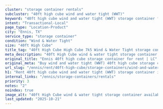 ```yaml
---
cluster: "storage container rentals"
subcluster: "40ft high cube wind and water tight (WWT)"
keyword: "40ft high cube wind and water tight (WWT) storage container for rent Ennis, TX"
intent: "Transactional-Local"
page_type: "Location-Product"
city: "Ennis, TX"
service_type: "storage container"
condition: "Wind & Water Tight"
size: "40ft High Cube"
title_tag: "40ft High Cube High Cube 7k5 Wind & Water Tight storage container Sales in Ennis | LC Container"
meta_description: "40ft High Cube wind & water tight storage container sales in Ennis. High cube containers with extra height. Fast delivery, competitive pricing. Serving storage containers area. Quote ID: 4Z9. Call (214) 524-4168 for your free quote today."
original_title: "Ennis 40ft high cube storage container for rent | LC"
original_meta: "Buy wind and water tight (WWT) 40ft high cube storage container rent with local delivery in Ennis, TX. LC Container — local Since 2003. Request a fast quote today."
url_slug: "/ennis/rent/40ft-high-cube/storage-containers/wind-and-water-tight-wwt"
h1: "Rent 40ft high cube wind and water tight (WWT) storage container in Ennis"
internal_links: "/ennis/storage-containers/rentals"
priority: 3
notes: "2"
noindex: true
image_alt: "40ft High Cube wind & water tight storage container available for delivery in Ennis"
last_updated: "2025-10-21"
---
```


<!-- TODO: Add unique city/inventory copy, images, and internal links here. -->
